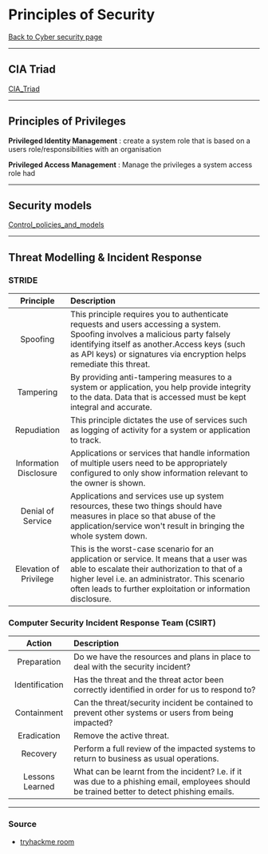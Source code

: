 # Principles of Security
[Back to Cyber security page](index.md)
- --
## CIA Triad
[CIA_Triad](CIA_Triad.md)
- --
##  Principles of Privileges
**Privileged Identity Management** : create a system role that is based on a users role/responsibilities with an organisation

**Privileged Access Management** : Manage the privileges a system access role had
- --
## Security models
[Control_policies_and_models](Control_policies_and_models.md)
- --
## Threat Modelling & Incident Response
 ### **STRIDE** 
|Principle|Description|
|:-:|:-|
|Spoofing|This principle requires you to authenticate requests and users accessing a system. Spoofing involves a malicious party falsely identifying itself as another.Access keys (such as API keys) or signatures via encryption helps remediate this threat.|
|Tampering	|By providing anti-tampering measures to a system or application, you help provide integrity to the data. Data that is accessed must be kept integral and accurate.|
|Repudiation|This principle dictates the use of services such as logging of activity for a system or application to track.|
|Information Disclosure|Applications or services that handle information of multiple users need to be appropriately configured to only show information relevant to the owner is shown.|
|Denial of Service|Applications and services use up system resources, these two things should have measures in place so that abuse of the application/service won't result in bringing the whole system down.|
|Elevation of Privilege|This is the worst-case scenario for an application or service. It means that a user was able to escalate their authorization to that of a higher level i.e. an administrator. This scenario often leads to further exploitation or information disclosure.|


### Computer Security Incident Response Team (CSIRT)
|Action|Description|
|:-:|:-|
|Preparation|Do we have the resources and plans in place to deal with the security incident?|
|Identification|Has the threat and the threat actor been correctly identified in order for us to respond to?|
|Containment|Can the threat/security incident be contained to prevent other systems or users from being impacted?|
|Eradication|Remove the active threat.|
|Recovery |Perform a full review of the impacted systems to return to business as usual operations.|
|Lessons Learned|What can be learnt from the incident? I.e. if it was due to a phishing email, employees should be trained better to detect phishing emails.|
- --
### Source
- [tryhackme room](https://tryhackme.com/room/principlesofsecurity)